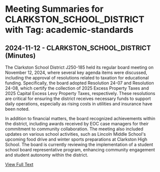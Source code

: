 # Meeting Summaries for CLARKSTON_SCHOOL_DISTRICT with Tag: academic-standards

## 2024-11-12 - CLARKSTON_SCHOOL_DISTRICT (Minutes)

The Clarkston School District J250-185 held its regular board meeting on November 12, 2024, where several key agenda items were discussed, including the approval of resolutions related to taxation for educational funding. Specifically, the board adopted Resolution 24-07 and Resolution 24-08, which certify the collection of 2025 Excess Property Taxes and 2025 Capital Excess Levy Property Taxes, respectively. These resolutions are critical for ensuring the district receives necessary funds to support daily operations, especially as rising costs in utilities and insurance have been noted. 

In addition to financial matters, the board recognized achievements within the district, including awards received by EOC case managers for their commitment to community collaboration. The meeting also included updates on various school activities, such as Lincoln Middle School's upcoming food drive and winter sports preparations at Clarkston High School. The board is currently reviewing the implementation of a student school board representative program, enhancing community engagement and student autonomy within the district.

[View Full Text](https://raw.githubusercontent.com/VoronoiPerspectives/WashingtonStateSchoolBoardExplorer/refs/heads/main/data/countries/usa/states/wa/counties/asotin/school_boards/clarkston_school_district/2024/processed/2024-11-12-minutes.txt)

